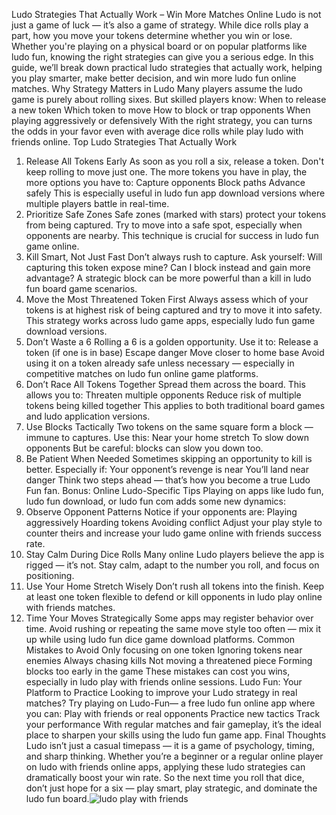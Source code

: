 Ludo Strategies That Actually Work – Win More Matches Online
Ludo is not just a game of luck — it’s also a game of strategy. While dice rolls play a part, how you move your tokens determine whether you win or lose. Whether you're playing on a physical board or on popular platforms like ludo fun, knowing the right strategies can give you a serious edge.
In this guide, we’ll break down practical ludo strategies that actually work, helping you play smarter, make better decision, and win more ludo fun online matches.
Why Strategy Matters in Ludo
Many players assume the ludo game is purely about rolling sixes. But skilled players know:
When to release a new token
Which token to move
How to block or trap opponents
When playing aggressively or defensively
With the right strategy, you can turns the odds in your favor even with average dice rolls while play ludo with friends online.
Top Ludo Strategies That Actually Work
1. Release All Tokens Early
As soon as you roll a six, release a token. Don't keep rolling to move just one. The more tokens you have in play, the more options you have to:
Capture opponents
Block paths
Advance safely
This is especially useful in ludo fun app download versions where multiple players battle in real-time.
2. Prioritize Safe Zones
Safe zones (marked with stars) protect your tokens from being captured. Try to move into a safe spot, especially when opponents are nearby. This technique is crucial for success in ludo fun game online.
3. Kill Smart, Not Just Fast
Don’t always rush to capture. Ask yourself:
Will capturing this token expose mine?
Can I block instead and gain more advantage?
A strategic block can be more powerful than a kill in ludo fun board game scenarios.
4. Move the Most Threatened Token First
Always assess which of your tokens is at highest risk of being captured and try to move it into safety. This strategy works across ludo game apps, especially ludo fun game download versions.
5. Don’t Waste a 6
Rolling a 6 is a golden opportunity. Use it to:
Release a token (if one is in base)
Escape danger
Move closer to home base
Avoid using it on a token already safe unless necessary — especially in competitive matches on ludo fun online game platforms.
6. Don’t Race All Tokens Together
Spread them across the board. This allows you to:
Threaten multiple opponents
Reduce risk of multiple tokens being killed together
This applies to both traditional board games and ludo application versions.
7. Use Blocks Tactically
Two tokens on the same square form a block — immune to captures. Use this:
Near your home stretch
To slow down opponents
But be careful: blocks can slow you down too.
8. Be Patient When Needed
Sometimes skipping an opportunity to kill is better. Especially if:
Your opponent’s revenge is near
You’ll land near danger
Think two steps ahead — that’s how you become a true Ludo Fun fan.
Bonus: Online Ludo-Specific Tips
Playing on apps like ludo fun, ludo fun download, or ludo fun com adds some new dynamics:
1. Observe Opponent Patterns
Notice if your opponents are:
Playing aggressively
Hoarding tokens
Avoiding conflict
Adjust your play style to counter theirs and increase your ludo game online with friends success rate.
2. Stay Calm During Dice Rolls
Many online Ludo players believe the app is rigged — it’s not. Stay calm, adapt to the number you roll, and focus on positioning.
3. Use Your Home Stretch Wisely
Don’t rush all tokens into the finish. Keep at least one token flexible to defend or kill opponents in ludo play online with friends matches.
4. Time Your Moves Strategically
Some apps may register behavior over time. Avoid rushing or repeating the same move style too often — mix it up while using ludo fun dice game download platforms.
Common Mistakes to Avoid
Only focusing on one token
Ignoring tokens near enemies
Always chasing kills
Not moving a threatened piece
Forming blocks too early in the game
These mistakes can cost you wins, especially in ludo play with friends online sessions.
Ludo Fun: Your Platform to Practice
Looking to improve your Ludo strategy in real matches? Try playing on Ludo-Fun— a free ludo fun online app where you can:
Play with friends or real opponents
Practice new tactics
Track your performance
With regular matches and fair gameplay, it’s the ideal place to sharpen your skills using the ludo fun game app.
Final Thoughts
Ludo isn’t just a casual timepass — it is a game of psychology, timing, and sharp thinking. Whether you’re a beginner or a regular online player on ludo with friends online apps, applying these ludo strategies can dramatically boost your win rate.
So the next time you roll that dice, don’t just hope for a six — play smart, play strategic, and dominate the ludo fun board.![ludo play with friends](https://github.com/user-attachments/assets/e7140033-ab53-4df9-b0df-3f5fb4b61d92)

